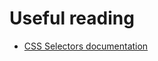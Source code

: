 # Useful reading
* [CSS Selectors documentation](https://www.w3schools.com/cssref/css_selectors.asp)